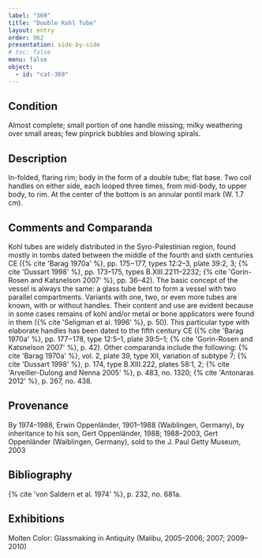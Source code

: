 ```yaml
---
label: "369"
title: "Double Kohl Tube"
layout: entry
order: 962
presentation: side-by-side
# toc: false
menu: false
object:
  - id: "cat-369"
---
```


## Condition

Almost complete; small portion of one handle missing; milky weathering over small areas; few pinprick bubbles and blowing spirals.

## Description

In-folded, flaring rim; body in the form of a double tube; flat base. Two coil handles on either side, each looped three times, from mid-body, to upper body, to rim. At the center of the bottom is an annular pontil mark (W. 1.7 cm).

## Comments and Comparanda

Kohl tubes are widely distributed in the Syro-Palestinian region, found mostly in tombs dated between the middle of the fourth and sixth centuries CE ({% cite 'Barag 1970a' %}, pp. 175−177, types 12:2–3, plate 39:2, 3; {% cite 'Dussart 1998' %}, pp. 173–175, types B.XIII.2211–2232; {% cite 'Gorin-Rosen and Katsnelson 2007' %}, pp. 36–42). The basic concept of the vessel is always the same: a glass tube bent to form a vessel with two parallel compartments. Variants with one, two, or even more tubes are known, with or without handles. Their content and use are evident because in some cases remains of kohl and/or metal or bone applicators were found in them ({% cite 'Seligman et al. 1996' %}, p. 50). This particular type with elaborate handles has been dated to the fifth century CE ({% cite 'Barag 1970a' %}, pp. 177−178, type 12:5–1, plate 39:5–1; {% cite 'Gorin-Rosen and Katsnelson 2007' %}, p. 42). Other comparanda include the following: {% cite 'Barag 1970a' %}, vol. 2, plate 39, type XII, variation of subtype 7; {% cite 'Dussart 1998' %}, p. 174, type B.XIII.222, plates 58:1, 2; {% cite 'Arveiller-Dulong and Nenna 2005' %}, p. 483, no. 1320; {% cite 'Antonaras 2012' %}, p. 267, no. 438.

## Provenance

By 1974–1988, Erwin Oppenländer, 1901–1988 (Waiblingen, Germany), by inheritance to his son, Gert Oppenländer, 1988; 1988–2003, Gert Oppenländer (Waiblingen, Germany), sold to the J. Paul Getty Museum, 2003

## Bibliography

{% cite 'von Saldern et al. 1974' %}, p. 232, no. 681a.

## Exhibitions

Molten Color: Glassmaking in Antiquity (Malibu, 2005–2006; 2007; 2009–2010)